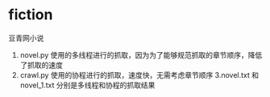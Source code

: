 # fiction
豆青网小说
1. novel.py 使用的多线程进行的抓取，因为为了能够规范抓取的章节顺序，降低了抓取的速度
2. crawl.py 使用的协程进行的抓取，速度快，无需考虑章节顺序 
3.novel.txt 和novel_1.txt 分别是多线程和协程的抓取结果
